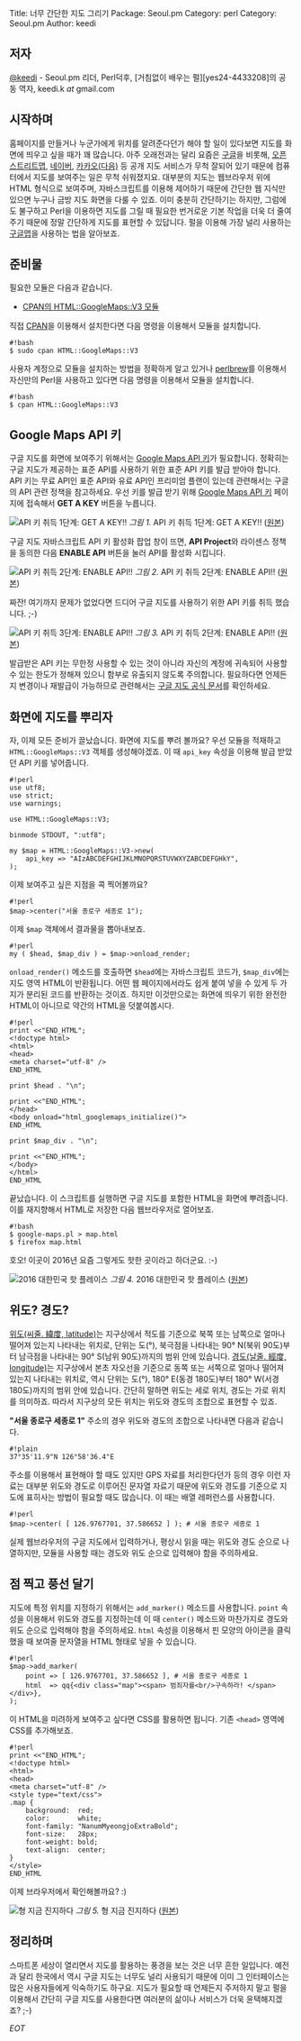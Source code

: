 Title:    너무 간단한 지도 그리기
Package:  Seoul.pm
Category: perl
Category: Seoul.pm
Author:   keedi

저자
-----

[@keedi][twitter-keedi] - Seoul.pm 리더, Perl덕후,
[거침없이 배우는 펄][yes24-4433208]의 공동 역자, keedi.k _at_ gmail.com


시작하며
---------

홈페이지를 만들거나 누군가에게 위치를 알려준다던가 해야 할 일이 있다보면
지도를 화면에 띄우고 싶을 때가 꽤 많습니다.
아주 오래전과는 달리 요즘은 [구글][home-google-map]을 비롯해,
[오픈스트리트맵][home-openstreetmap], [네이버][home-naver-map],
[카카오(다음)][home-daum-map] 등 공개 지도 서비스가 무척 잘되어 있기 때문에
컴퓨터에서 지도를 보여주는 일은 무척 쉬워졌지요.
대부분의 지도는 웹브라우저 위에 HTML 형식으로 보여주며,
자바스크립트를 이용해 제어하기 때문에 간단한 웹 지식만
있으면 누구나 금방 지도 화면을 다룰 수 있죠.
이미 충분히 간단하기는 하지만, 그럼에도 불구하고 Perl을 이용하면
지도를 그릴 때 필요한 번거로운 기본 작업을 더욱 더 줄여주기 때문에
정말 간단하게 지도를 표현할 수 있답니다.
펄을 이용해 가장 널리 사용하는 [구글맵][home-google-map]을 사용하는 법을 알아보죠.


준비물
-------

필요한 모듈은 다음과 같습니다.

- [CPAN의 HTML::GoogleMaps::V3 모듈][cpan-html-googlemaps-v3]

직접 [CPAN][cpan]을 이용해서 설치한다면 다음 명령을 이용해서 모듈을 설치합니다.

    #!bash
    $ sudo cpan HTML::GoogleMaps::V3

사용자 계정으로 모듈을 설치하는 방법을 정확하게 알고 있거나
[perlbrew][home-perlbrew]를 이용해서 자신만의 Perl을 사용하고 있다면
다음 명령을 이용해서 모듈을 설치합니다.

    #!bash
    $ cpan HTML::GoogleMaps::V3


Google Maps API 키
-------------------

구글 지도를 화면에 보여주기 위해서는 [Google Maps API 키][home-google-maps-api]가 필요합니다.
정확히는 구글 지도가 제공하는 표준 API를 사용하기 위한 표준 API 키를 발급 받아야 합니다.
API 키는 무료 API인 표준 API와 유료 API인 프리미엄 플랜이 있는데 관련해서는 구글의 API 관련 정책을 참고하세요.
우선 키를 발급 받기 위해 [Google Maps API 키][home-google-maps-api] 페이지에 접속해서
**GET A KEY** 버튼을 누릅니다.

![API 키 취득 1단계: GET A KEY!!][img-1-resize]
*그림 1.* API 키 취득 1단계: GET A KEY!! ([원본][img-1])

구글 지도 자바스크립트 API 키 활성화 팝업 창이 뜨면, **API Project**와
라이센스 정책을 동의한 다음 **ENABLE API** 버튼을 눌러 API를 활성화 시킵니다.

![API 키 취득 2단계: ENABLE API!!][img-2-resize]
*그림 2.* API 키 취득 2단계: ENABLE API!! ([원본][img-2])

짜잔! 여기까지 문제가 없었다면 드디어 구글 지도를 사용하기 위한 API 키를 취득 했습니다. ;-)

![API 키 취득 3단계: ENABLE API!!][img-3-resize]
*그림 3.* API 키 취득 2단계: ENABLE API!! ([원본][img-3])

발급받은 API 키는 무한정 사용할 수 있는 것이 아니라 자신의 계정에 귀속되어
사용할 수 있는 한도가 정해져 있으니 함부로 유출되지 않도록 주의합니다.
필요하다면 언제든지 변경이나 재발급이 가능하므로 관련해서는
[구글 지도 공식 문서][dev-google-maps]를 확인하세요.


화면에 지도를 뿌리자
---------------------

자, 이제 모든 준비가 끌났습니다.
화면에 지도를 뿌려 볼까요?
우선 모듈을 적재하고 `HTML::GoogleMaps::V3` 객체를 생성해야겠죠.
이 때 `api_key` 속성을 이용해 발급 받았던 API 키를 넣어줍니다.

    #!perl
    use utf8;
    use strict;
    use warnings;

    use HTML::GoogleMaps::V3;

    binmode STDOUT, ":utf8";
     
    my $map = HTML::GoogleMaps::V3->new(
        api_key => "AIzABCDEFGHIJKLMNOPQRSTUVWXYZABCDEFGHkY",
    );

이제 보여주고 싶은 지점을 콕 찍어볼까요?

    #!perl
    $map->center("서울 종로구 세종로 1");

이제 `$map` 객체에서 결과물을 뽑아내보죠.

    #!perl
    my ( $head, $map_div ) = $map->onload_render;

`onload_render()` 메소드를 호출하면 `$head`에는 자바스크립트 코드가,
`$map_div`에는 지도 영역 HTML이 반환됩니다.
어떤 웹 페이지에서라도 쉽게 붙여 넣을 수 있게 두 가지가 분리된 코드를 반환하는 것이죠.
하지만 이것만으로는 화면에 띄우기 위한 완전한 HTML이 아니므로
약간의 HTML을 덧붙여봅시다.

    #!perl
    print <<"END_HTML";
    <!doctype html>
    <html>
    <head>
    <meta charset="utf-8" />
    END_HTML

    print $head . "\n";

    print <<"END_HTML";
    </head>
    <body onload="html_googlemaps_initialize()">
    END_HTML

    print $map_div . "\n";

    print <<"END_HTML";
    </body>
    </html>
    END_HTML

끝났습니다.
이 스크립트를 실행하면 구글 지도를 포함한 HTML을 화면에 뿌려줍니다.
이를 재지향해서 HTML로 저장한 다음 웹브라우저로 열어보죠.

    #!bash
    $ google-maps.pl > map.html
    $ firefox map.html

호오!
이곳이 2016년 요즘 그렇게도 핫한 곳이라고 하더군요. :-)

![2016 대한민국 핫 플레이스][img-4-resize]
*그림 4.* 2016 대한민국 핫 플레이스 ([원본][img-4])


위도? 경도?
------------

[위도(씨줄. 緯度, latitude)][wiki-lat]는 지구상에서 적도를 기준으로 북쪽 또는 남쪽으로 얼마나 떨어져 있는지 나타내는 위치로,
단위는 도(°), 북극점을 나타내는 90° N(북위 90도)부터 남극점을 나타내는 90° S(남위 90도)까지의 범위 안에 있습니다.
[경도(날줄. 經度, longitude)][wiki-lng]는 지구상에서 본초 자오선을 기준으로 동쪽 또는 서쪽으로 얼마나 떨어져 있는지 나타내는 위치로,
역시 단위는 도(°), 180° E(동경 180도)부터 180° W(서경 180도)까지의 범위 안에 있습니다.
간단히 말하면 위도는 세로 위치, 경도는 가로 위치를 의미하죠.
따라서 지구상의 모든 위치는 위도와 경도의 조합으로 표현할 수 있죠.

**"서울 종로구 세종로 1"** 주소의 경우 위도와 경도의 조합으로 나타내면 다음과 같습니다.

    #!plain
    37°35'11.9"N 126°58'36.4"E

주소를 이용해서 표현해야 할 때도 있지만 GPS 자료를 처리한다던가 등의 경우
이런 자료는 대부분 위도와 경도로 이루어진 문자열 자료기 때문에
위도와 경도를 기준으로 지도에 표히사는 방법이 필요할 때도 많습니다.
이 때는 배열 레퍼런스를 사용합니다.

    #!perl
    $map->center( [ 126.9767701, 37.586652 ] ); # 서울 종로구 세종로 1

실제 웹브라우저의 구글 지도에서 입력하거나, 평상시 읽을 때는 위도와 경도 순으로 나열하지만,
모듈을 사용할 때는 경도와 위도 순으로 입력해야 함을 주의하세요.


점 찍고 풍선 달기
------------------

지도에 특정 위치를 지정하기 위해서는 `add_marker()` 메소드를 사용합니다.
`point` 속성을 이용해서 위도와 경도를 지정하는데 이 때 `center()` 메소드와
마찬가지로 경도와 위도 순으로 입력해야 함을 주의하세요.
`html` 속성을 이용해서 핀 모양의 아이콘을 클릭했을 때 보여줄 문자열을 HTML 형태로 넣을 수 있습니다.

    #!perl
    $map->add_marker(
        point => [ 126.9767701, 37.586652 ], # 서울 종로구 세종로 1
        html  => qq{<div class="map"><span> 범죄자를<br/>구속하라! </span></div>},
    );

이 HTML을 미려하게 보여주고 싶다면 CSS를 활용하면 됩니다.
기존 `<head>` 영역에 CSS를 추가해보죠.

    #!perl
    print <<"END_HTML";
    <!doctype html>
    <html>
    <head>
    <meta charset="utf-8" />
    <style type="text/css">
    .map {
        background:  red;
        color:       white;
        font-family: "NanumMyeongjoExtraBold";
        font-size:   28px;
        font-weight: bold;
        text-align:  center;
    }
    </style>
    END_HTML

이제 브라우저에서 확인해볼까요? :)

![형 지금 진지하다][img-5-resize]
*그림 5.* 형 지금 진지하다 ([원본][img-5])


정리하며
---------

스마트폰 세상이 열리면서 지도를 활용하는 풍경을 보는 것은 너무 흔한 일입니다.
예전과 달리 한국에서 역시 구글 지도는 너무도 널리 사용되기 때문에
이미 그 인터페이스는 많은 사용자들에게 익숙하기도 하구요.
지도가 필요할 때 언제든지 주저하지 말고 펄을 이용해서
간단히 구글 지도를 사용한다면 여러분의 삶이나 서비스가 더욱 윤택해지겠죠? ;-)

_EOT_


[img-1]:                    2016-12-06-1.png
[img-2]:                    2016-12-06-2.png
[img-3]:                    2016-12-06-3.png
[img-4]:                    2016-12-06-4.png
[img-5]:                    2016-12-06-5.png

[img-1-resize]:             2016-12-06-1_r.png
[img-2-resize]:             2016-12-06-2_r.png
[img-3-resize]:             2016-12-06-3_r.png
[img-4-resize]:             2016-12-06-4_r.png
[img-5-resize]:             2016-12-06-5_r.png

[cpan-html-googlemaps-v3]:          https://metacpan.org/pod/HTML::GoogleMaps::V3
[cpan]:                             http://www.cpan.org/
[dev-google-maps]:                  https://developers.google.com/maps/
[home-daum-map]:                    http://map.daum.net/?
[home-google-map]:                  https://www.google.co.kr/maps/@37.5651,126.98955,11z?hl=en
[home-google-maps-api]:             https://developers.google.com/maps/documentation/javascript/get-api-key
[home-naver-map]:                   http://map.naver.com/?
[home-openstreetmap]:               http://www.openstreetmap.org
[home-perlbrew]:                    http://perlbrew.pl/
[twitter-keedi]:                    http://twitter.com/#!/keedi
[wiki-lat]:                         https://ko.wikipedia.org/wiki/%EC%9C%84%EB%8F%84
[wiki-lng]:                         https://ko.wikipedia.org/wiki/%EA%B2%BD%EB%8F%84
